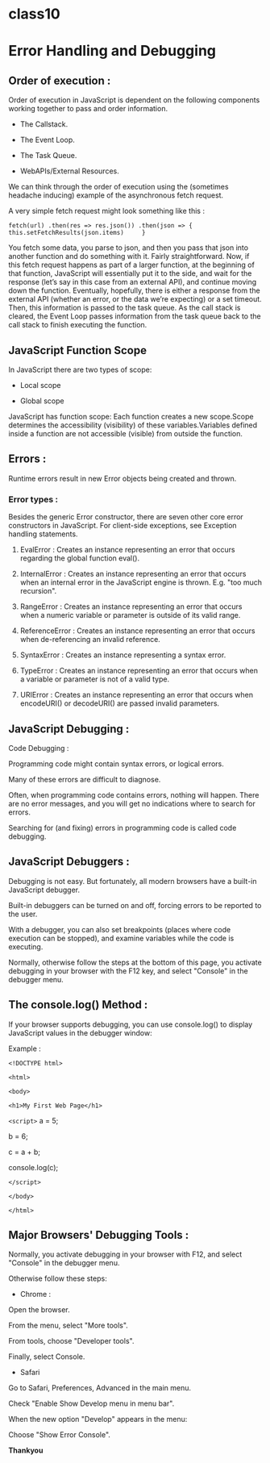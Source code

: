 # class10

# Error Handling and Debugging

## Order of execution :

Order of execution in JavaScript is dependent on the following components working together to pass and order information.

* The Callstack.

* The Event Loop.

* The Task Queue.

* WebAPIs/External Resources.

We can think through the order of execution using the (sometimes headache inducing) example of the asynchronous fetch request.

A very simple fetch request might look something like this :

`fetch(url)
.then(res => res.json())
.then(json => {      
this.setFetchResults(json.items)    
}`

You fetch some data, you parse to json, and then you pass that json into another function and do something with it. Fairly straightforward. Now, if this fetch request happens as part of a larger function, at the beginning of that function, JavaScript will essentially put it to the side, and wait for the response (let’s say in this case from an external API), and continue moving down the function. Eventually, hopefully, there is either a response from the external API (whether an error, or the data we’re expecting) or a set timeout. Then, this information is passed to the task queue. As the call stack is cleared, the Event Loop passes information from the task queue back to the call stack to finish executing the function.

## JavaScript Function Scope

In JavaScript there are two types of scope:

* Local scope

* Global scope

 JavaScript has function scope: Each function creates a new scope.Scope determines the accessibility (visibility) of these variables.Variables defined inside a function are not accessible (visible) from outside the function.

 ## Errors :

Runtime errors result in new Error objects being created and thrown.

### Error types :

Besides the generic Error constructor, there are seven other core error constructors in JavaScript. For client-side exceptions, see Exception handling statements.

1. EvalError : Creates an instance representing an error that occurs regarding the global function eval().

2. InternalError : Creates an instance representing an error that occurs when an internal error in the JavaScript engine is thrown. E.g. "too much recursion".

3. RangeError : Creates an instance representing an error that occurs when a numeric variable or parameter is outside of its valid range.

4. ReferenceError : Creates an instance representing an error that occurs when de-referencing an invalid reference.

5. SyntaxError : Creates an instance representing a syntax error.

6. TypeError : Creates an instance representing an error that occurs when a variable or parameter is not of a valid type.

7. URIError : Creates an instance representing an error that occurs when encodeURI() or decodeURI() are passed invalid parameters.

## JavaScript Debugging :

Code Debugging :

Programming code might contain syntax errors, or logical errors.

Many of these errors are difficult to diagnose.

Often, when programming code contains errors, nothing will happen. There are no error messages, and you will get no indications where to search for errors.

Searching for (and fixing) errors in programming code is called code debugging.

## JavaScript Debuggers :

Debugging is not easy. But fortunately, all modern browsers have a built-in JavaScript debugger.

Built-in debuggers can be turned on and off, forcing errors to be reported to the user.

With a debugger, you can also set breakpoints (places where code execution can be stopped), and examine variables while the code is executing.

Normally, otherwise follow the steps at the bottom of this page, you activate debugging in your browser with the F12 key, and select "Console" in the debugger menu.

## The console.log() Method :

If your browser supports debugging, you can use console.log() to display JavaScript values in the debugger window:

Example :

`<!DOCTYPE html>`

`<html>`

`<body>`



`<h1>My First Web Page</h1>`

`<script>`
a = 5;

b = 6;

c = a + b;

console.log(c);

`</script>`

`</body>`

`</html>`

## Major Browsers' Debugging Tools :

Normally, you activate debugging in your browser with F12, and select "Console" in the debugger menu.

Otherwise follow these steps:

- Chrome :

Open the browser.

From the menu, select "More tools".

From tools, choose "Developer tools".

Finally, select Console.

- Safari

Go to Safari, Preferences, Advanced in the main menu.

Check "Enable Show Develop menu in menu bar".

When the new option "Develop" appears in the menu:

Choose "Show Error Console".

**Thankyou**